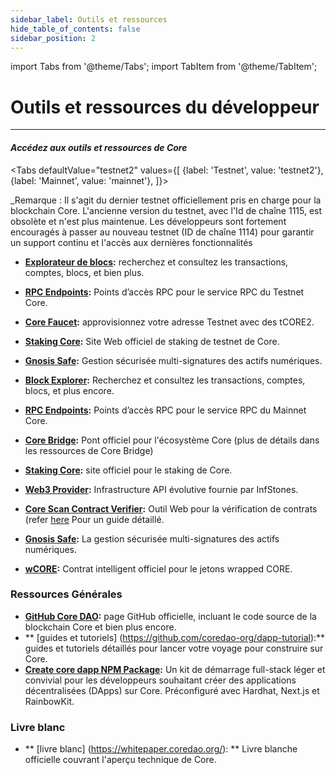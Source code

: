 ```yaml
---
sidebar_label: Outils et ressources
hide_table_of_contents: false
sidebar_position: 2
---
```


import Tabs from '@theme/Tabs';
import TabItem from '@theme/TabItem';

# Outils et ressources du développeur

---

#### _Accédez aux outils et ressources de Core_

<Tabs
defaultValue="testnet2"
values={[
{label: 'Testnet', value: 'testnet2'},
{label: 'Mainnet', value: 'mainnet'},
]}>

<TabItem value="testnet2">
  _Remarque : Il s'agit du dernier testnet officiellement pris en charge pour la blockchain Core. L'ancienne version du testnet, avec l'Id de chaîne 1115, est obsolète et n'est plus maintenue. Les développeurs sont fortement encouragés à passer au nouveau testnet (ID de chaîne 1114) pour garantir un support continu et l'accès aux dernières fonctionnalités

- **[Explorateur de blocs](https://scan.test2.btcs.network/):** recherchez et consultez les transactions, comptes, blocs, et bien plus.

- **[RPC Endpoints](https://chainlist.org/chain/1114):** Points d’accès RPC pour le service RPC du Testnet Core.

- **[Core Faucet](https://scan.test2.btcs.network/faucet):** approvisionnez votre adresse Testnet avec des tCORE2.

- **[Staking Core](https://stake.test2.btcs.network/):** Site Web officiel de staking de testnet de Core.

- **[Gnosis Safe](https://safe.test2.btcs.network/welcome):** Gestion sécurisée multi-signatures des actifs numériques.

</TabItem>

<TabItem value="mainnet">

- **[Block Explorer](https://scan.coredao.org/):** Recherchez et consultez les transactions, comptes, blocs, et plus encore.

- **[RPC Endpoints](https://chainlist.org/chain/1116):** Points d’accès RPC pour le service RPC du Mainnet Core.

- **[Core Bridge](https://bridge.coredao.org/):** Pont officiel pour l'écosystème Core (plus de détails dans les ressources de Core Bridge)

- **[Staking Core](https://stake.coredao.org/):** site officiel pour le staking de Core.

- **[Web3 Provider](https://cloud.infstones.com/login):** Infrastructure API évolutive fournie par InfStones.

- **[Core Scan Contract Verifier](https://scan.coredao.org/verifyContract):** Outil Web pour la vérification de contrats (refer [here](https://docs.coredao.org/docs/Dev-Guide/contract-verify#web-verification-via-core-scan) Pour un guide détaillé.

- **[Gnosis Safe](https://safe.coredao.org/welcome):** La gestion sécurisée multi-signatures des actifs numériques.

- **[wCORE](https://scan.coredao.org/address/0x191e94fa59739e188dce837f7f6978d84727ad01):** Contrat intelligent officiel pour le jetons wrapped CORE.

</TabItem>

</Tabs>

### Ressources Générales

- **[GitHub Core DAO](https://github.com/coredao-org):** page GitHub officielle, incluant le code source de la blockchain Core et bien plus encore.
- \*\* [guides et tutoriels] (https://github.com/coredao-org/dapp-tutorial):\*\* guides et tutoriels détaillés pour lancer votre voyage pour construire sur Core.
- **[Create core dapp NPM Package](https://www.npmjs.com/package/create-core-dapp):** Un kit de démarrage full-stack léger et convivial pour les développeurs souhaitant créer des applications décentralisées (DApps) sur Core. Préconfiguré avec Hardhat, Next.js et RainbowKit.

### Livre blanc

- \*\* [livre blanc] (https://whitepaper.coredao.org/): \*\* Livre blanche officielle couvrant l'aperçu technique de Core.
